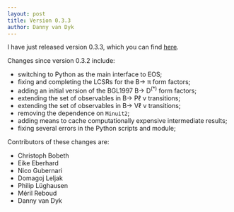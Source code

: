 ```yaml
---
layout: post
title: Version 0.3.3
author: Danny van Dyk
---
```


I have just released version 0.3.3, which you can find [here](https://github.com/eos/eos/releases/tag/v0.3.3).

Changes since version 0.3.2 include:

 - switching to Python as the main interface to EOS;
 - fixing and completing the LCSRs for the  B&rarr; &pi; form factors;
 - adding an initial version of the BGL1997 B&rarr; D<sup>(&#42;)</sup> form factors;
 - extending the set of observables in B&rarr; P&ell; &nu; transitions;
 - extending the set of observables in B&rarr; V&ell; &nu; transitions;
 - removing the dependence on ``Minuit2``;
 - adding means to cache computationally expensive intermediate results;
 - fixing several errors in the Python scripts and module;

Contributors of these changes are:

 - Christoph Bobeth
 - Eike Eberhard
 - Nico Gubernari
 - Domagoj Leljak
 - Philip Lüghausen
 - M&eacute;ril Reboud
 - Danny van Dyk
